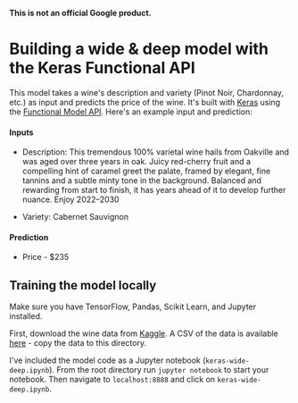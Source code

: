 **This is not an official Google product.**

Building a wide & deep model with the Keras Functional API
=======================

This model takes a wine's description and variety (Pinot Noir, Chardonnay, etc.) as input and predicts the price of the wine. It's built with [Keras]() using the [Functional Model API](). Here's an example input and prediction:

#### Inputs

* Description: This tremendous 100% varietal wine hails from Oakville and was aged over three years in oak. Juicy red-cherry fruit and a compelling hint of caramel greet the palate, framed by elegant, fine tannins and a subtle minty tone in the background. Balanced and rewarding from start to finish, it has years ahead of it to develop further nuance. Enjoy 2022–2030

* Variety: Cabernet Sauvignon

#### Prediction

* Price - $235

## Training the model locally

Make sure you have TensorFlow, Pandas, Scikit Learn, and Jupyter installed.

First, download the wine data from [Kaggle](https://www.kaggle.com/zynicide/wine-reviews/data). A CSV of the data is available [here](https://www.kaggle.com/zynicide/wine-reviews/downloads/winemag-data_first150k.csv/4) - copy the data to this directory.

I've included the model code as a Jupyter notebook (`keras-wide-deep.ipynb`). From the root directory run `jupyter notebook` to start your notebook. Then navigate to `localhost:8888` and click on `keras-wide-deep.ipynb`.